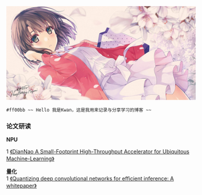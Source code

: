 <center><img src ="./top.jpg"></center> 

`#ff00bb ~~ Hello 我是Kwan，这是我用来记录与分享学习的博客 ~~`  

### 论文研读
**NPU**  

1 [《DianNao A Small-Footprint High-Throughput Accelerator for Ubiquitous Machine-Learning》](./paper/DianNao.md)  


**量化**<br>
1 [《Quantizing deep convolutional networks for efficient inference: A whitepaper》](./paper/google_whitepaper.md)  
